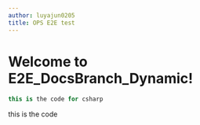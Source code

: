```yaml
---
author: luyajun0205
title: OPS E2E test
---
```


# Welcome to E2E_DocsBranch_Dynamic!


```csharp
this is the code for csharp
```
this is the  code
